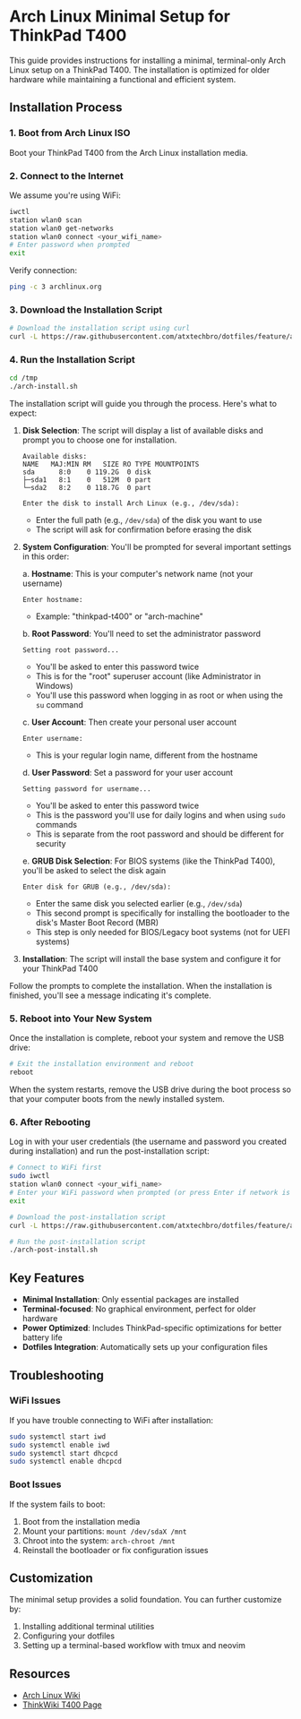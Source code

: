 # Arch Linux Minimal Setup for ThinkPad T400

This guide provides instructions for installing a minimal, terminal-only Arch Linux setup on a ThinkPad T400. The installation is optimized for older hardware while maintaining a functional and efficient system.

## Installation Process

### 1. Boot from Arch Linux ISO

Boot your ThinkPad T400 from the Arch Linux installation media.

### 2. Connect to the Internet

We assume you're using WiFi:
```bash
iwctl
station wlan0 scan
station wlan0 get-networks
station wlan0 connect <your_wifi_name>
# Enter password when prompted
exit
```

Verify connection:
```bash
ping -c 3 archlinux.org
```

### 3. Download the Installation Script

```bash
# Download the installation script using curl
curl -L https://raw.githubusercontent.com/atxtechbro/dotfiles/feature/arch-minimal/arch-install.sh -o /tmp/arch-install.sh
```

### 4. Run the Installation Script

```bash
cd /tmp
./arch-install.sh
```

The installation script will guide you through the process. Here's what to expect:

1. **Disk Selection**: The script will display a list of available disks and prompt you to choose one for installation.
   ```
   Available disks:
   NAME   MAJ:MIN RM   SIZE RO TYPE MOUNTPOINTS
   sda      8:0    0 119.2G  0 disk 
   ├─sda1   8:1    0   512M  0 part 
   └─sda2   8:2    0 118.7G  0 part 
   
   Enter the disk to install Arch Linux (e.g., /dev/sda): 
   ```
   - Enter the full path (e.g., `/dev/sda`) of the disk you want to use
   - The script will ask for confirmation before erasing the disk

2. **System Configuration**: You'll be prompted for several important settings in this order:
   
   a. **Hostname**: This is your computer's network name (not your username)
   ```
   Enter hostname: 
   ```
   - Example: "thinkpad-t400" or "arch-machine"
   
   b. **Root Password**: You'll need to set the administrator password
   ```
   Setting root password...
   ```
   - You'll be asked to enter this password twice
   - This is for the "root" superuser account (like Administrator in Windows)
   - You'll use this password when logging in as root or when using the `su` command
   
   c. **User Account**: Then create your personal user account
   ```
   Enter username: 
   ```
   - This is your regular login name, different from the hostname
   
   d. **User Password**: Set a password for your user account
   ```
   Setting password for username...
   ```
   - You'll be asked to enter this password twice
   - This is the password you'll use for daily logins and when using `sudo` commands
   - This is separate from the root password and should be different for security
   
   e. **GRUB Disk Selection**: For BIOS systems (like the ThinkPad T400), you'll be asked to select the disk again
   ```
   Enter disk for GRUB (e.g., /dev/sda):
   ```
   - Enter the same disk you selected earlier (e.g., `/dev/sda`)
   - This second prompt is specifically for installing the bootloader to the disk's Master Boot Record (MBR)
   - This step is only needed for BIOS/Legacy boot systems (not for UEFI systems)

3. **Installation**: The script will install the base system and configure it for your ThinkPad T400

Follow the prompts to complete the installation. When the installation is finished, you'll see a message indicating it's complete.

### 5. Reboot into Your New System

Once the installation is complete, reboot your system and remove the USB drive:

```bash
# Exit the installation environment and reboot
reboot
```

When the system restarts, remove the USB drive during the boot process so that your computer boots from the newly installed system.

### 6. After Rebooting

Log in with your user credentials (the username and password you created during installation) and run the post-installation script:

```bash
# Connect to WiFi first
sudo iwctl
station wlan0 connect <your_wifi_name>
# Enter your WiFi password when prompted (or press Enter if network is open)
exit

# Download the post-installation script
curl -L https://raw.githubusercontent.com/atxtechbro/dotfiles/feature/arch-minimal/arch-post-install.sh -o ~/arch-post-install.sh

# Run the post-installation script
./arch-post-install.sh
```

## Key Features

- **Minimal Installation**: Only essential packages are installed
- **Terminal-focused**: No graphical environment, perfect for older hardware
- **Power Optimized**: Includes ThinkPad-specific optimizations for better battery life
- **Dotfiles Integration**: Automatically sets up your configuration files

## Troubleshooting

### WiFi Issues
If you have trouble connecting to WiFi after installation:
```bash
sudo systemctl start iwd
sudo systemctl enable iwd
sudo systemctl start dhcpcd
sudo systemctl enable dhcpcd
```

### Boot Issues
If the system fails to boot:
1. Boot from the installation media
2. Mount your partitions: `mount /dev/sdaX /mnt`
3. Chroot into the system: `arch-chroot /mnt`
4. Reinstall the bootloader or fix configuration issues

## Customization

The minimal setup provides a solid foundation. You can further customize by:

1. Installing additional terminal utilities
2. Configuring your dotfiles
3. Setting up a terminal-based workflow with tmux and neovim

## Resources

- [Arch Linux Wiki](https://wiki.archlinux.org/)
- [ThinkWiki T400 Page](https://www.thinkwiki.org/wiki/Category:T400)
